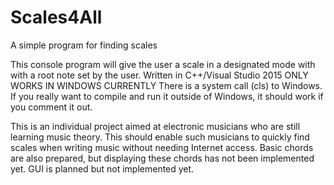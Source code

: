 # Scales4All
A simple program for finding scales

This console program will give the user a scale in a designated mode with with a root note set by the user.
Written in C++/Visual Studio 2015
ONLY WORKS IN WINDOWS CURRENTLY
There is a system call (cls) to Windows. If you really want to compile and run it outside of Windows, it should work if you comment it out.

This is an individual project aimed at electronic musicians who are still learning music theory. This should enable such musicians to quickly find scales when writing music without needing Internet access.
Basic chords are also prepared, but displaying these chords has not been implemented yet.
GUI is planned but not implemented yet.
